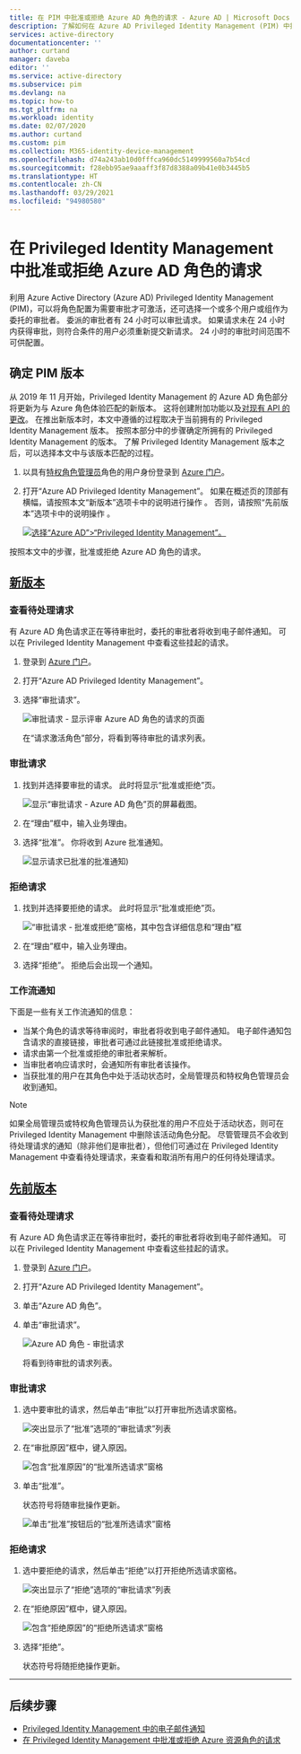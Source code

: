```yaml
---
title: 在 PIM 中批准或拒绝 Azure AD 角色的请求 - Azure AD | Microsoft Docs
description: 了解如何在 Azure AD Privileged Identity Management (PIM) 中批准或拒绝 Azure AD 角色的请求。
services: active-directory
documentationcenter: ''
author: curtand
manager: daveba
editor: ''
ms.service: active-directory
ms.subservice: pim
ms.devlang: na
ms.topic: how-to
ms.tgt_pltfrm: na
ms.workload: identity
ms.date: 02/07/2020
ms.author: curtand
ms.custom: pim
ms.collection: M365-identity-device-management
ms.openlocfilehash: d74a243ab10d0fffca960dc5149999560a7b54cd
ms.sourcegitcommit: f28ebb95ae9aaaff3f87d8388a09b41e0b3445b5
ms.translationtype: HT
ms.contentlocale: zh-CN
ms.lasthandoff: 03/29/2021
ms.locfileid: "94980580"
---
```

# <a name="approve-or-deny-requests-for-azure-ad-roles-in-privileged-identity-management"></a>在 Privileged Identity Management 中批准或拒绝 Azure AD 角色的请求

利用 Azure Active Directory (Azure AD) Privileged Identity Management (PIM)，可以将角色配置为需要审批才可激活，还可选择一个或多个用户或组作为委托的审批者。 委派的审批者有 24 小时可以审批请求。 如果请求未在 24 小时内获得审批，则符合条件的用户必须重新提交新请求。 24 小时的审批时间范围不可供配置。

## <a name="determine-your-version-of-pim"></a>确定 PIM 版本

从 2019 年 11 月开始，Privileged Identity Management 的 Azure AD 角色部分将更新为与 Azure 角色体验匹配的新版本。 这将创建附加功能以及[对现有 API 的更改](azure-ad-roles-features.md#api-changes)。 在推出新版本时，本文中遵循的过程取决于当前拥有的 Privileged Identity Management 版本。 按照本部分中的步骤确定所拥有的 Privileged Identity Management 的版本。 了解 Privileged Identity Management 版本之后，可以选择本文中与该版本匹配的过程。

1. 以具有[特权角色管理员](../roles/permissions-reference.md#privileged-role-administrator)角色的用户身份登录到 [Azure 门户](https://portal.azure.com/)。
1. 打开“Azure AD Privileged Identity Management”。  如果在概述页的顶部有横幅，请按照本文“新版本”选项卡中的说明进行操作  。 否则，请按照“先前版本”选项卡中的说明操作  。

    [![选择“Azure AD”>“Privileged Identity Management”。](media/pim-how-to-add-role-to-user/pim-new-version.png)](media/pim-how-to-add-role-to-user/pim-new-version.png#lightbox)

按照本文中的步骤，批准或拒绝 Azure AD 角色的请求。

## <a name="new-version"></a>[新版本](#tab/new)

### <a name="view-pending-requests"></a>查看待处理请求

有 Azure AD 角色请求正在等待审批时，委托的审批者将收到电子邮件通知。 可以在 Privileged Identity Management 中查看这些挂起的请求。

1. 登录到 [Azure 门户](https://portal.azure.com/)。

1. 打开“Azure AD Privileged Identity Management”。

1. 选择“审批请求”。

    ![审批请求 - 显示评审 Azure AD 角色的请求的页面](./media/azure-ad-pim-approval-workflow/resources-approve-pane.png)

    在“请求激活角色”部分，将看到等待审批的请求列表。

### <a name="approve-requests"></a>审批请求

1. 找到并选择要审批的请求。 此时将显示“批准或拒绝”页。

    ![显示“审批请求 - Azure AD 角色”页的屏幕截图。](./media/azure-ad-pim-approval-workflow/resources-approve-pane.png)

1. 在“理由”框中，输入业务理由。

1. 选择“批准”。  你将收到 Azure 批准通知。

    ![显示请求已批准的批准通知](./media/pim-resource-roles-approval-workflow/resources-approve-pane.png))

### <a name="deny-requests"></a>拒绝请求

1. 找到并选择要拒绝的请求。 此时将显示“批准或拒绝”页。

    ![“审批请求 - 批准或拒绝”窗格，其中包含详细信息和“理由”框](./media/pim-resource-roles-approval-workflow/resources-approve-pane.png)

1. 在“理由”框中，输入业务理由。

1. 选择“拒绝”。 拒绝后会出现一个通知。

### <a name="workflow-notifications"></a>工作流通知

下面是一些有关工作流通知的信息：

- 当某个角色的请求等待审阅时，审批者将收到电子邮件通知。 电子邮件通知包含请求的直接链接，审批者可通过此链接批准或拒绝请求。
- 请求由第一个批准或拒绝的审批者来解析。
- 当审批者响应请求时，会通知所有审批者该操作。
- 当获批准的用户在其角色中处于活动状态时，全局管理员和特权角色管理员会收到通知。

>[!NOTE]
>如果全局管理员或特权角色管理员认为获批准的用户不应处于活动状态，则可在 Privileged Identity Management 中删除该活动角色分配。 尽管管理员不会收到待处理请求的通知（除非他们是审批者），但他们可通过在 Privileged Identity Management 中查看待处理请求，来查看和取消所有用户的任何待处理请求。

## <a name="previous-version"></a>[先前版本](#tab/previous)

### <a name="view-pending-requests"></a>查看待处理请求

有 Azure AD 角色请求正在等待审批时，委托的审批者将收到电子邮件通知。 可以在 Privileged Identity Management 中查看这些挂起的请求。

1. 登录到 [Azure 门户](https://portal.azure.com/)。

1. 打开“Azure AD Privileged Identity Management”。

1. 单击“Azure AD 角色”。

1. 单击“审批请求”。

    ![Azure AD 角色 - 审批请求](./media/azure-ad-pim-approval-workflow/approve-requests.png)

    将看到待审批的请求列表。

### <a name="approve-requests"></a>审批请求

1. 选中要审批的请求，然后单击“审批”以打开审批所选请求窗格。

    ![突出显示了“批准”选项的“审批请求”列表](./media/azure-ad-pim-approval-workflow/pim-approve-requests-list.png)

1. 在“审批原因”框中，键入原因。

    ![包含“批准原因”的“批准所选请求”窗格](./media/azure-ad-pim-approval-workflow/pim-approve-selected-requests.png)

1. 单击“批准”。

    状态符号将随审批操作更新。

    ![单击“批准”按钮后的“批准所选请求”窗格](./media/azure-ad-pim-approval-workflow/pim-approve-status.png)

### <a name="deny-requests"></a>拒绝请求

1. 选中要拒绝的请求，然后单击“拒绝”以打开拒绝所选请求窗格。

    ![突出显示了“拒绝”选项的“审批请求”列表](./media/azure-ad-pim-approval-workflow/pim-deny-requests-list.png)

1. 在“拒绝原因”框中，键入原因。

    ![包含“拒绝原因”的“拒绝所选请求”窗格](./media/azure-ad-pim-approval-workflow/pim-deny-selected-requests.png)

1. 选择“拒绝”。

    状态符号将随拒绝操作更新。

---

## <a name="next-steps"></a>后续步骤

- [Privileged Identity Management 中的电子邮件通知](pim-email-notifications.md)
- [在 Privileged Identity Management 中批准或拒绝 Azure 资源角色的请求](pim-resource-roles-approval-workflow.md)
